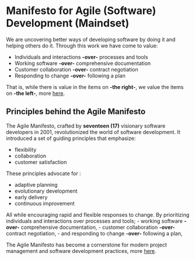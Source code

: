 # Manifesto for Agile (Software) Development (Maindset)

We are uncovering better ways of developing
software by doing it and helping others do it.
Through this work we have come to value:

- Individuals and interactions **-over-** processes and tools
- Working software **-over-** comprehensive documentation
- Customer collaboration **-over-** contract negotiation
- Responding to change **-over-** following a plan

That is, while there is value in the items on **-the right-**, we value the items on **-the left-**, more [here](https://agilemanifesto.org/iso/en/manifesto.html).

## Principles behind the Agile Manifesto

The Agile Manifesto, crafted by **seventeen (17)** visionary software developers in 2001, revolutionized the world of software development.
It introduced a set of guiding principles that emphasize:

- flexibility
- collaboration
- customer satisfaction

These principles advocate for :

- adaptive planning
- evolutionary development
- early delivery
- continuous improvement

All while encouraging rapid and flexible responses to change.
By prioritizing individuals and interactions over processes and tools;
    - working software **-over-** comprehensive documentation,
    - customer collaboration **-over-** contract negotiation,
    - and responding to change **-over-** following a plan,

The Agile Manifesto has become a cornerstone for modern project management and software development practices, more [here](https://agilemanifesto.org/principles.html).
